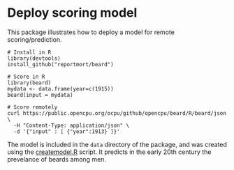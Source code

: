 Deploy scoring model
====================

This package illustrates how to deploy a model for remote scoring/prediction. 


    # Install in R
    library(devtools)
    install_github("reportmort/beard")

    # Score in R
    library(beard)
    mydata <- data.frame(year=c(1915))
    beard(input = mydata)

    # Score remotely
    curl https://public.opencpu.org/ocpu/github/opencpu/beard/R/beard/json \
      -H "Content-Type: application/json" \
      -d '{"input" : [ {"year":1913} ]}'
      
The model is included in the `data` directory of the package, and was created
using the [createmodel.R](https://github.com/opencpu/beard/blob/master/inst/beard/createmodel.R) script. It predicts in the early 20th century the prevelance of beards among men.